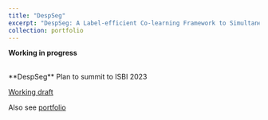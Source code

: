 ```yaml
---
title: "DespSeg"
excerpt: "DespSeg: A Label-efficient Co-learning Framework to Simultaneously Reduce Speckle Noise and Segment Retinal Layers for Visible Light Oct Image"
collection: portfolio
---
```



**Working in progress**

<br/>
**DespSeg**
Plan to summit to ISBI 2023

[Working draft](https://tianyiye98.github.io/page/files/Retina_Vessel_Image_Segmentation_Final.pdf)

Also see [portfolio](https://tianyiye98.github.io/page/portfolio/DespSeg)
